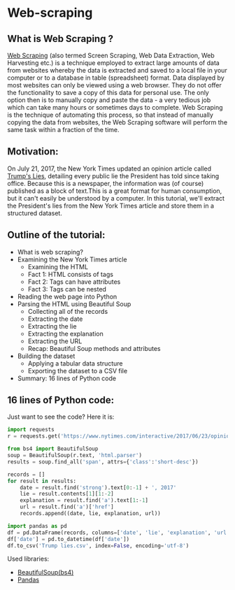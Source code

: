 # Web-scraping
## What is Web Scraping ?

[Web Scraping](https://en.wikipedia.org/wiki/Web_scraping) (also termed Screen Scraping, Web Data Extraction, Web Harvesting etc.) is a technique employed to extract large amounts of data from websites whereby the data is extracted and saved to a local file in your computer or to a database in table (spreadsheet) format.
Data displayed by most websites can only be viewed using a web browser. They do not offer the functionality to save a copy of this data for personal use. The only option then is to manually copy and paste the data - a very tedious job which can take many hours or sometimes days to complete. Web Scraping is the technique of automating this process, so that instead of manually copying the data from websites, the Web Scraping software will perform the same task within a fraction of the time.

## Motivation:

On July 21, 2017, the New York Times updated an opinion article called [Trump's Lies](https://www.nytimes.com/interactive/2017/06/23/opinion/trumps-lies.html), detailing every public lie the President has told since taking office. Because this is a newspaper, the information was (of course) published as a block of text.This is a great format for human consumption, but it can't easily be understood by a computer. In this tutorial, we'll extract the President's lies from the New York Times article and store them in a structured dataset.

## Outline of the tutorial:

- What is web scraping?
- Examining the New York Times article
     - Examining the HTML
     - Fact 1: HTML consists of tags
     - Fact 2: Tags can have attributes
     - Fact 3: Tags can be nested
- Reading the web page into Python
- Parsing the HTML using Beautiful Soup
     - Collecting all of the records
     - Extracting the date
     - Extracting the lie
     - Extracting the explanation
     - Extracting the URL
     - Recap: Beautiful Soup methods and attributes
- Building the dataset
     - Applying a tabular data structure
     - Exporting the dataset to a CSV file
- Summary: 16 lines of Python code
## 16 lines of Python code:
Just want to see the code? Here it is:
```python
import requests  
r = requests.get('https://www.nytimes.com/interactive/2017/06/23/opinion/trumps-lies.html')

from bs4 import BeautifulSoup  
soup = BeautifulSoup(r.text, 'html.parser')  
results = soup.find_all('span', attrs={'class':'short-desc'})

records = []  
for result in results:  
    date = result.find('strong').text[0:-1] + ', 2017'
    lie = result.contents[1][1:-2]
    explanation = result.find('a').text[1:-1]
    url = result.find('a')['href']
    records.append((date, lie, explanation, url))

import pandas as pd  
df = pd.DataFrame(records, columns=['date', 'lie', 'explanation', 'url'])  
df['date'] = pd.to_datetime(df['date'])  
df.to_csv('Trump lies.csv', index=False, encoding='utf-8') 
```
Used libraries:
* [BeautifulSoup(bs4)](https://www.crummy.com/software/BeautifulSoup/bs4/doc/)
* [Pandas](https://pandas.pydata.org/)

